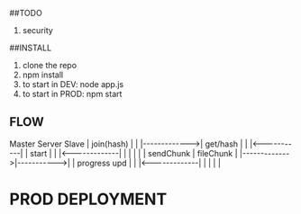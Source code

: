 ##TODO

1. security

##INSTALL

1. clone the repo
2. npm install
3. to start in DEV: node app.js
4. to start in PROD: npm start

## FLOW

Master          Server       Slave
  |  join(hash)  |            |
  |------------->|  get/hash  |
  |              |<-----------|
  |   start      |            |
  |<-------------|            |
  |              |            |
  | sendChunk    | fileChunk  |
  |------------->|----------->|
  | progress upd |            |
  |<-------------|            |
  |              |            |

# PROD DEPLOYMENT


